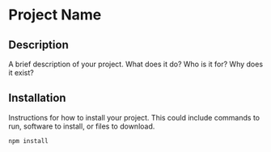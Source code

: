 # Project Name

## Description

A brief description of your project. What does it do? Who is it for? Why does it exist?

## Installation

Instructions for how to install your project. This could include commands to run, software to install, or files to download.

```bash
npm install